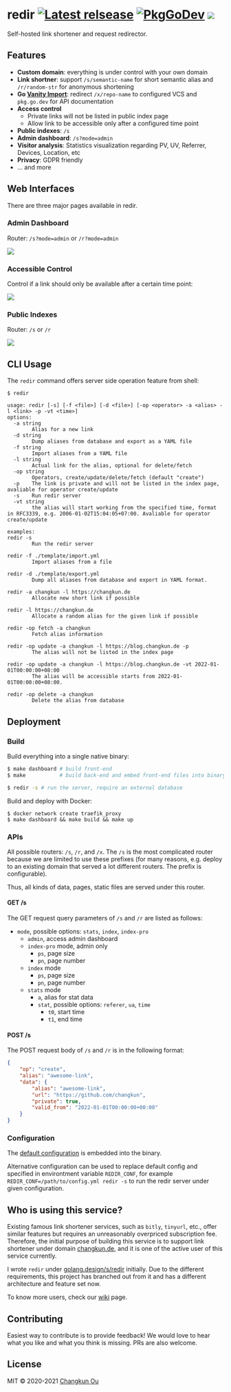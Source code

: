 # redir [![Latest relsease](https://img.shields.io/github/v/tag/changkun/redir?label=latest)](https://github.com/changkun/redir/releases) [![PkgGoDev](https://pkg.go.dev/badge/changkun.de/x/redir)](https://pkg.go.dev/changkun.de/x/redir) ![](https://changkun.de/urlstat?mode=github&repo=changkun/redir)

Self-hosted link shortener and request redirector.

## Features

- **Custom domain**: everything is under control with your own domain
- **Link shortner**: support `/s/semantic-name` for short semantic alias and `/r/random-str` for anonymous shortening
- **Go [Vanity Import](https://golang.org/cmd/go/#hdr-Remote_import_paths)**: redirect `/x/repo-name` to configured VCS and `pkg.go.dev` for API documentation
- **Access control**
  + Private links will not be listed in public index page
  + Allow link to be accessible only after a configured time point
- **Public indexes**: `/s`
- **Admin dashboard**: `/s?mode=admin`
- **Visitor analysis**: Statistics visualization regarding PV, UV, Referrer, Devices, Location, etc
- **Privacy**: GDPR friendly
- ... and more

## Web Interfaces

There are three major pages available in redir.

### Admin Dashboard

Router: `/s?mode=admin` or `/r?mode=admin`

![](./assets/admin.png)

### Accessible Control

Control if a link should only be available after a certain time point:

![](./assets/wait.png)

### Public Indexes

Router: `/s` or `/r`

![](./assets/index.png)

## CLI Usage

The `redir` command offers server side operation feature from shell:

```
$ redir

usage: redir [-s] [-f <file>] [-d <file>] [-op <operator> -a <alias> -l <link> -p -vt <time>]
options:
  -a string
        Alias for a new link
  -d string
        Dump aliases from database and export as a YAML file
  -f string
        Import aliases from a YAML file
  -l string
        Actual link for the alias, optional for delete/fetch
  -op string
        Operators, create/update/delete/fetch (default "create")
  -p    The link is private and will not be listed in the index page, avaliable for operator create/update
  -s    Run redir server
  -vt string
        the alias will start working from the specified time, format in RFC3339, e.g. 2006-01-02T15:04:05+07:00. Avaliable for operator create/update

examples:
redir -s
        Run the redir server

redir -f ./template/import.yml
        Import aliases from a file

redir -d ./template/export.yml
        Dump all aliases from database and export in YAML format.

redir -a changkun -l https://changkun.de
        Allocate new short link if possible

redir -l https://changkun.de
        Allocate a random alias for the given link if possible

redir -op fetch -a changkun
        Fetch alias information

redir -op update -a changkun -l https://blog.changkun.de -p
        The alias will not be listed in the index page

redir -op update -a changkun -l https://blog.changkun.de -vt 2022-01-01T00:00:00+08:00
        The alias will be accessible starts from 2022-01-01T00:00:00+08:00.

redir -op delete -a changkun
        Delete the alias from database
```

## Deployment

### Build

Build everything into a single native binary:

```sh
$ make dashboard # build front-end
$ make           # build back-end and embed front-end files into binary

$ redir -s # run the server, require an external database
```

Build and deploy with Docker:

```
$ docker network create traefik_proxy
$ make dashboard && make build && make up
```

### APIs

All possible routers: `/s`, `/r`, and `/x`. The `/s` is the most
complicated router because we are limited to use these prefixes
(for many reasons, e.g. deploy to an existing domain that served a lot
different routers. The prefix is configurable).

Thus, all kinds of data, pages, static files are served under this router.

#### GET /s

The GET request query parameters of `/s` and `/r` are listed as follows:

- `mode`, possible options: `stats`, `index`, `index-pro`
  + `admin`, access admin dashboard
  + `index-pro` mode, admin only
    - `ps`, page size
    - `pn`, page number
  + `index` mode
    - `ps`, page size
    - `pn`, page number
  + `stats` mode
    - `a`, alias for stat data 
    - `stat`, possible options: `referer`, `ua`, `time`
      - `t0`, start time
      - `t1`, end time

#### POST /s

The POST request body of `/s` and `/r` is in the following format:

```json
{
    "op": "create",
    "alias": "awesome-link",
    "data": {
        "alias": "awesome-link",
        "url": "https://github.com/changkun",
        "private": true,
        "valid_from": "2022-01-01T00:00:00+00:00"
    }
}
```

### Configuration

The [default configuration](./config.yml) is embedded into the binary.

Alternative configuration can be used to replace default config and specified in environtment variable `REDIR_CONF`, for example `REDIR_CONF=/path/to/config.yml redir -s` to run the redir server under given configuration.

## Who is using this service?

Existing famous link shortener services, such as `bitly`, `tinyurl`, etc.,
offer similar features but requires an unreasonably overpriced subscription fee.
Therefore, the initial purpose of building this service is to support link
shortener under domain [changkun.de](https://changkun.de), and
it is one of the active user of this service currently.

I wrote `redir` under [golang.design/s/redir](https://golang.design/s/redir)
initially. Due to the different requirements, this project has branched out
from it and has a different architecture and feature set now.

To know more users, check our [wiki](https://github.com/changkun/redir/wiki) page.

## Contributing

Easiest way to contribute is to provide feedback! We would love to hear
what you like and what you think is missing. PRs are also welcome.

## License

MIT &copy; 2020-2021 [Changkun Ou](https://changkun.de)